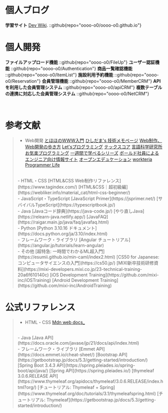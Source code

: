 # 個人ブログ
**学習サイト** [Dev Wiki](https://oooo-o0.github.io/).
::github{repo="oooo-o0/oooo-o0.github.io"}
<br>

# 個人開発
**ファイルアップロード機能**
::github{repo="oooo-o0/FileUp"}
**ユーザー認証機能**
::github{repo="oooo-o0/Authentication"}
**商品一覧確認機能**
::github{repo="oooo-o0/ItemList"}
**施設利用予約機能**
::github{repo="oooo-o0/Reservation"}
**会員管理機能**
::github{repo="oooo-o0/MemberCRM"}
**APIを利用した会員管理システム**
::github{repo="oooo-o0/apiCRM"}
**複数テーブルの連携に対応した会員管理システム**
::github{repo="oooo-o0/NetCRM"}

<br>

# 参考文献
> - Web開発
> [とほほのWWW入門](https://www.tohoho-web.com/www.htm) 
> [ひしだま's 技術メモページ](https://www.ne.jp/asahi/hishidama/home/tech/)
> [Web制作、Web開発の歩き方](https://baapuro.com/)
> [Let'sプログラミング](https://www.javadrive.jp/)
> [テックスコア](https://www.techscore.com/)
> [言語科学研究所](https://www.bohyoh.com/index.html)
> [お気楽プログラミング](https://www.nct9.ne.jp/m_hiroi/index.html)
> [一週間で学べるシリーズ](https://sevendays-study.com/)
> [ボールド社員によるエンジニア向け情報サイト](https://www.bold.ne.jp/engineer-club/category/technical)
> [オープンエデュケーション](https://tmytokai.github.io/open-ed/)
> [workteria](https://workteria.forward-soft.co.jp/blog/author/C00007)
> [Programmer Life](https://programmer-life.work/)
> <br>
> - HTML・CSS
> [HTML&CSS Web制作リファレンス](https://www.tagindex.com/)
> [HTML&CSS｜超初級編](https://webliker.info/material_cat/html-css-beginner/)
> <br>
> - JavaScript・TypeScript
> [JavaScript Primer](https://jsprimer.net/)
> [サバイバルTypeScript](https://typescriptbook.jp/)
> <br>
> - Java
> [Javaコード辞典](https://java-code.jp/)
> [やり直しJava](https://relearn-java.netlify.app/)
> [JavaFAQ](https://raigar.main.jp/java/faq/javafaq.html)
> <br>
> - Python
> [Python 3.10.16 ドキュメント](https://docs.python.org/ja/3.10/index.html)
> <br>
> - フレームワーク・ライブラリ
> [Angular チュートリアル](https://angular.jp/tutorials/learn-angular)
> <br>
> - その他
> [超特急: 一時間でわかるML超入門](https://esumii.github.io/min-caml/index2.html)
> [CS50 for Japanese: コンピュータサイエンスの入門](https://cs50.jp/)
> [MIXI新卒技術研修資料](https://mixi-developers.mixi.co.jp/23-technical-training-20a6f610140c)
> [iOS Development Training](https://github.com/mixi-inc/iOSTraining)
> [Android Development Training](https://github.com/mixi-inc/AndroidTraining)


# 公式リファレンス
> - HTML・CSS 
> [Mdn web docs_](https://developer.mozilla.org/ja/docs/Web)
> <br>
> - Java 
> [Java API](https://docs.oracle.com/javase/jp/21/docs/api/index.html)
> <br>
> - フレームワーク・ライブラリ
> [Emmet API](https://docs.emmet.io/cheat-sheet/)
> [Bootstrap API](https://getbootstrap.jp/docs/5.3/getting-started/introduction/)
> [Spring Boot 3.4.3 API](https://spring.pleiades.io/spring-boot/api/java/)
> [Spring API](https://spring.pleiades.io/)
> [thymeleaf 3.0.6.RELEASE API](https://www.thymeleaf.org/apidocs/thymeleaf/3.0.6.RELEASE/index.html?org/)
> [チュートリアル: Thymeleaf + Spring](https://www.thymeleaf.org/doc/tutorials/3.1/thymeleafspring.html)
> [チュートリアル: Thymeleaf](https://getbootstrap.jp/docs/5.3/getting-started/introduction/)
